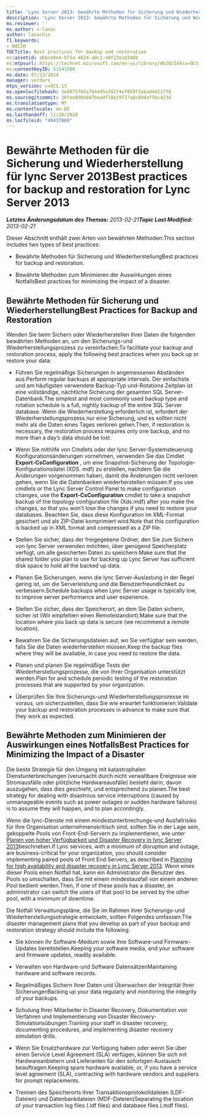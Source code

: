 ```yaml
---
title: 'Lync Server 2013: bewährte Methoden für Sicherung und Wiederherstellung'
description: 'Lync Server 2013: bewährte Methoden für Sicherung und Wiederherstellung.'
ms.reviewer: ''
ms.author: v-lanac
author: lanachin
f1.keywords:
- NOCSH
TOCTitle: Best practices for backup and restoration
ms:assetid: abbce0e4-973a-4624-a0c1-e0f22e1d348b
ms:mtpsurl: https://technet.microsoft.com/en-us/library/Hh202184(v=OCS.15)
ms:contentKeyID: 51541500
ms.date: 07/23/2014
manager: serdars
mtps_version: v=OCS.15
ms.openlocfilehash: 3e8875f03a7b4445af8274ef059f3abad4d21ff8
ms.sourcegitcommit: 36fee89bb887bea4f18b19f17a8c69daf5bc423d
ms.translationtype: MT
ms.contentlocale: de-DE
ms.lasthandoff: 11/26/2020
ms.locfileid: "49437889"
---
```

# <a name="best-practices-for-backup-and-restoration-for-lync-server-2013"></a><span data-ttu-id="565e3-103">Bewährte Methoden für die Sicherung und Wiederherstellung für lync Server 2013</span><span class="sxs-lookup"><span data-stu-id="565e3-103">Best practices for backup and restoration for Lync Server 2013</span></span>

<div data-xmlns="http://www.w3.org/1999/xhtml">

<div class="topic" data-xmlns="http://www.w3.org/1999/xhtml" data-msxsl="urn:schemas-microsoft-com:xslt" data-cs="https://msdn.microsoft.com/">

<div data-asp="https://msdn2.microsoft.com/asp">



</div>

<div id="mainSection">

<div id="mainBody"><span data-ttu-id="565e3-104">

<span> </span></span><span class="sxs-lookup"><span data-stu-id="565e3-104">

<span> </span></span></span>

<span data-ttu-id="565e3-105">_**Letztes Änderungsdatum des Themas:** 2013-02-21_</span><span class="sxs-lookup"><span data-stu-id="565e3-105">_**Topic Last Modified:** 2013-02-21_</span></span>

<span data-ttu-id="565e3-106">Dieser Abschnitt enthält zwei Arten von bewährten Methoden:</span><span class="sxs-lookup"><span data-stu-id="565e3-106">This section includes two types of best practices:</span></span>

  - <span data-ttu-id="565e3-107">Bewährte Methoden für Sicherung und Wiederherstellung</span><span class="sxs-lookup"><span data-stu-id="565e3-107">Best practices for backup and restoration.</span></span>

  - <span data-ttu-id="565e3-108">Bewährte Methoden zum Minimieren der Auswirkungen eines Notfalls</span><span class="sxs-lookup"><span data-stu-id="565e3-108">Best practices for minimizing the impact of a disaster.</span></span>

<div>

## <a name="best-practices-for-backup-and-restoration"></a><span data-ttu-id="565e3-109">Bewährte Methoden für Sicherung und Wiederherstellung</span><span class="sxs-lookup"><span data-stu-id="565e3-109">Best Practices for Backup and Restoration</span></span>

<span data-ttu-id="565e3-110">Wenden Sie beim Sichern oder Wiederherstellen Ihrer Daten die folgenden bewährten Methoden an, um den Sicherungs-und Wiederherstellungsprozess zu vereinfachen:</span><span class="sxs-lookup"><span data-stu-id="565e3-110">To facilitate your backup and restoration process, apply the following best practices when you back up or restore your data:</span></span>

  - <span data-ttu-id="565e3-111">Führen Sie regelmäßige Sicherungen in angemessenen Abständen aus.</span><span class="sxs-lookup"><span data-stu-id="565e3-111">Perform regular backups at appropriate intervals.</span></span> <span data-ttu-id="565e3-112">Der einfachste und am häufigsten verwendete Backup-Typ und-Rotations Zeitplan ist eine vollständige, nächtliche Sicherung der gesamten SQL Server-Datenbank.</span><span class="sxs-lookup"><span data-stu-id="565e3-112">The simplest and most commonly used backup type and rotation schedule is a full, nightly backup of the entire SQL Server database.</span></span> <span data-ttu-id="565e3-113">Wenn die Wiederherstellung erforderlich ist, erfordert der Wiederherstellungsprozess nur eine Sicherung, und es sollten nicht mehr als die Daten eines Tages verloren gehen.</span><span class="sxs-lookup"><span data-stu-id="565e3-113">Then, if restoration is necessary, the restoration process requires only one backup, and no more than a day’s data should be lost.</span></span>

  - <span data-ttu-id="565e3-114">Wenn Sie mithilfe von Cmdlets oder der lync Server-Systemsteuerung Konfigurationsänderungen vornehmen, verwenden Sie das Cmdlet **Export-CsConfiguration** , um eine Snapshot-Sicherung der Topologie-Konfigurationsdatei (XDS. mdf) zu erstellen, nachdem Sie die Änderungen vorgenommen haben, damit die Änderungen nicht verloren gehen, wenn Sie die Datenbanken wiederherstellen müssen.</span><span class="sxs-lookup"><span data-stu-id="565e3-114">If you use cmdlets or the Lync Server Control Panel to make configuration changes, use the **Export-CsConfiguration** cmdlet to take a snapshot backup of the topology configuration file (Xds.mdf) after you make the changes, so that you won't lose the changes if you need to restore your databases.</span></span> <span data-ttu-id="565e3-115">Beachten Sie, dass diese Konfiguration im XML-Format gesichert und als ZIP-Datei komprimiert wird.</span><span class="sxs-lookup"><span data-stu-id="565e3-115">Note that this configuration is backed up in XML format and compressed as a ZIP file.</span></span>

  - <span data-ttu-id="565e3-116">Stellen Sie sicher, dass der freigegebene Ordner, den Sie zum Sichern von lync Server verwenden möchten, über genügend Speicherplatz verfügt, um alle gesicherten Daten zu speichern.</span><span class="sxs-lookup"><span data-stu-id="565e3-116">Make sure that the shared folder you plan to use for backing up Lync Server has sufficient disk space to hold all the backed up data.</span></span>

  - <span data-ttu-id="565e3-117">Planen Sie Sicherungen, wenn die lync Server-Auslastung in der Regel gering ist, um die Serverleistung und die Benutzerfreundlichkeit zu verbessern.</span><span class="sxs-lookup"><span data-stu-id="565e3-117">Schedule backups when Lync Server usage is typically low, to improve server performance and user experience.</span></span>

  - <span data-ttu-id="565e3-118">Stellen Sie sicher, dass der Speicherort, an dem Sie Daten sichern, sicher ist (Wir empfehlen einen Remotestandort).</span><span class="sxs-lookup"><span data-stu-id="565e3-118">Make sure that the location where you back up data is secure (we recommend a remote location).</span></span>

  - <span data-ttu-id="565e3-119">Bewahren Sie die Sicherungsdateien auf, wo Sie verfügbar sein werden, falls Sie die Daten wiederherstellen müssen.</span><span class="sxs-lookup"><span data-stu-id="565e3-119">Keep the backup files where they will be available, in case you need to restore the data.</span></span>

  - <span data-ttu-id="565e3-120">Planen und planen Sie regelmäßige Tests der Wiederherstellungsprozesse, die von Ihrer Organisation unterstützt werden.</span><span class="sxs-lookup"><span data-stu-id="565e3-120">Plan for and schedule periodic testing of the restoration processes that are supported by your organization.</span></span>

  - <span data-ttu-id="565e3-121">Überprüfen Sie Ihre Sicherungs-und Wiederherstellungsprozesse im voraus, um sicherzustellen, dass Sie wie erwartet funktionieren.</span><span class="sxs-lookup"><span data-stu-id="565e3-121">Validate your backup and restoration processes in advance to make sure that they work as expected.</span></span>

</div>

<div>

## <a name="best-practices-for-minimizing-the-impact-of-a-disaster"></a><span data-ttu-id="565e3-122">Bewährte Methoden zum Minimieren der Auswirkungen eines Notfalls</span><span class="sxs-lookup"><span data-stu-id="565e3-122">Best Practices for Minimizing the Impact of a Disaster</span></span>

<span data-ttu-id="565e3-123">Die beste Strategie für den Umgang mit katastrophalen Dienstunterbrechungen (verursacht durch nicht verwaltbare Ereignisse wie Stromausfälle oder plötzliche Hardwareausfälle) besteht darin, davon auszugehen, dass dies geschieht, und entsprechend zu planen.</span><span class="sxs-lookup"><span data-stu-id="565e3-123">The best strategy for dealing with disastrous service interruptions (caused by unmanageable events such as power outages or sudden hardware failures) is to assume they will happen, and to plan accordingly.</span></span>

<span data-ttu-id="565e3-124">Wenn die lync-Dienste mit einem mindestunterbrechungs-und Ausfallrisiko für Ihre Organisation unternehmenskritisch sind, sollten Sie in der Lage sein, gekoppelte Pools von Front-End-Servern zu implementieren, wie unter [Planen von hoher Verfügbarkeit und Disaster Recovery in lync Server 2013](lync-server-2013-planning-for-high-availability-and-disaster-recovery.md)beschrieben.</span><span class="sxs-lookup"><span data-stu-id="565e3-124">If Lync services, with a minimum of disruption and outage, are business-critical for your organization, you should consider implementing paired pools of Front End Servers, as described in [Planning for high availability and disaster recovery in Lync Server 2013](lync-server-2013-planning-for-high-availability-and-disaster-recovery.md).</span></span> <span data-ttu-id="565e3-125">Wenn eines dieser Pools einen Notfall hat, kann ein Administrator die Benutzer des Pools so umschalten, dass Sie mit einem mindestausfall von einem anderen Pool bedient werden.</span><span class="sxs-lookup"><span data-stu-id="565e3-125">Then, if one of these pools has a disaster, an administrator can switch the users of that pool to be served by the other pool, with a minimum of downtime.</span></span>

<span data-ttu-id="565e3-126">Die Notfall Verwaltungspläne, die Sie im Rahmen ihrer Sicherungs-und Wiederherstellungsstrategie entwickeln, sollten Folgendes umfassen:</span><span class="sxs-lookup"><span data-stu-id="565e3-126">The disaster management plans that you develop as part of your backup and restoration strategy should include the following:</span></span>

  - <span data-ttu-id="565e3-127">Sie können Ihr Software-Medium sowie Ihre Software-und Firmware-Updates bereitstellen.</span><span class="sxs-lookup"><span data-stu-id="565e3-127">Keeping your software media, and your software and firmware updates, readily available.</span></span>

  - <span data-ttu-id="565e3-128">Verwalten von Hardware-und Software Datensätzen</span><span class="sxs-lookup"><span data-stu-id="565e3-128">Maintaining hardware and software records.</span></span>

  - <span data-ttu-id="565e3-129">Regelmäßiges Sichern Ihrer Daten und Überwachen der Integrität Ihrer Sicherungen</span><span class="sxs-lookup"><span data-stu-id="565e3-129">Backing up your data regularly and monitoring the integrity of your backups.</span></span>

  - <span data-ttu-id="565e3-130">Schulung Ihrer Mitarbeiter in Disaster Recovery, Dokumentation von Verfahren und Implementierung von Disaster Recovery-Simulationsübungen.</span><span class="sxs-lookup"><span data-stu-id="565e3-130">Training your staff in disaster recovery, documenting procedures, and implementing disaster recovery simulation drills.</span></span>

  - <span data-ttu-id="565e3-131">Wenn Sie Ersatzhardware zur Verfügung haben oder wenn Sie über einen Service Level Agreement (SLA) verfügen, können Sie sich mit Hardwareanbietern und Lieferanten für den sofortigen Austausch beauftragen.</span><span class="sxs-lookup"><span data-stu-id="565e3-131">Keeping spare hardware available, or, if you have a service level agreement (SLA), contracting with hardware vendors and suppliers for prompt replacements.</span></span>

  - <span data-ttu-id="565e3-132">Trennen des Speicherorts ihrer Transaktionsprotokolldateien (LDF-Dateien) und Datenbankdateien (MDF-Dateien)</span><span class="sxs-lookup"><span data-stu-id="565e3-132">Separating the location of your transaction log files (.ldf files) and database files (.mdf files).</span></span>

<span data-ttu-id="565e3-133"></div>

</div>

<span> </span>

</div>

</div>

</span><span class="sxs-lookup"><span data-stu-id="565e3-133"></div>

</div>

<span> </span>

</div>

</div>

</span></span></div>

